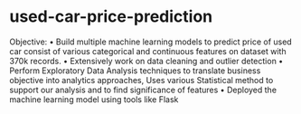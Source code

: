 # used-car-price-prediction
Objective:
•	Build multiple machine learning models to predict price of used car consist of various categorical and continuous features on dataset with 370k records. 
•	Extensively work on data cleaning  and  outlier detection 
•	Perform Exploratory Data Analysis techniques to translate business objective into analytics approaches, Uses various  Statistical method to support our analysis and to find significance of features
•	Deployed the machine learning model using tools like Flask 
